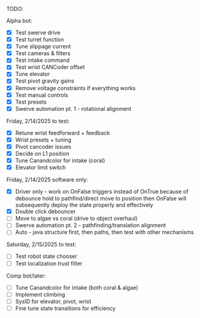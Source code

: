TODO:

Alpha bot:
- [x] Test swerve drive
- [x] Test turret function
- [x] Tune slippage current
- [x] Test cameras & filters
- [x] Test intake command
- [x] Test wrist CANCoder offset
- [x] Tune elevator
- [x] Test pivot gravity gains
- [x] Remove voltage constraints if everything works
- [x] Test manual controls
- [x] Test presets
- [x] Swerve automation pt. 1 - rotational alignment

Friday, 2/14/2025 to test:
- [x] Retune wrist feedforward + feedback
- [x] Wrist presets + tuning
- [x] Pivot cancoder issues
- [x] Decide on L1 position
- [x] Tune Canandcolor for intake (coral)
- [x] Elevator limit switch

Friday, 2/14/2025 software only:
- [x] Driver only - work on OnFalse triggers instead of OnTrue because of debounce hold to pathfind/direct move to position then OnFalse will subsequently deploy the state properly and effectively
- [x] Double click debouncer
- [ ] Move to algae vs coral (drive to object overhaul)
- [ ] Swerve automation pt. 2 - pathfinding/translation alignment
- [ ] Auto - java structure first, then paths, then test with other mechanisms

Saturday, 2/15/2025 to test:
- [ ] Test robot state chooser
- [ ] Test localization trust filter

Comp bot/later:
- [ ] Tune Canandcolor for intake (both coral & algae)
- [ ] Implement climbing
- [ ] SysID for elevator, pivot, wrist
- [ ] Fine tune state transitions for efficiency
